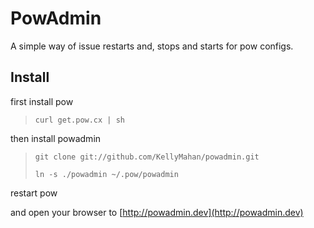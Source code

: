 PowAdmin
========

A simple way of issue restarts and, stops and starts for pow configs.

Install
-------

first install pow

> `curl get.pow.cx | sh`

then install powadmin

> `git clone git://github.com/KellyMahan/powadmin.git`
>
> `ln -s ./powadmin ~/.pow/powadmin`

restart pow

and open your browser to [http://powadmin.dev](http://powadmin.dev)
